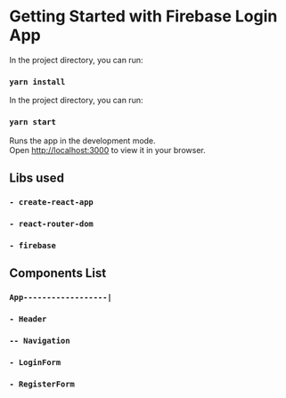 # Getting Started with Firebase Login App

In the project directory, you can run:

### `yarn install`

In the project directory, you can run:

### `yarn start`

Runs the app in the development mode.\
Open [http://localhost:3000](http://localhost:3000) to view it in your browser.

## Libs used

### `- create-react-app`

### `- react-router-dom`

### `- firebase`

## Components List

### `App------------------|`

### `- Header`

### `-- Navigation`

### `- LoginForm`

### `- RegisterForm`
